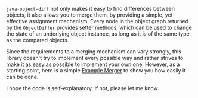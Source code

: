 `java-object-diff` not only makes it easy to find differences between objects, it also allows you to merge them, by providing a simple, yet effective assignment mechanism. Every node in the object graph returned by the `ObjectDiffer` provides setter methods, which can be used to change the state of an underlying object instance, as long as it is of the same type as the compared objects.

Since the requirements to a merging mechanism can vary strongly, this library doesn't try to implement every possible way and rather strives to make it as easy as possible to implement your own one. However, as a starting point, here is a simple [Example Merger](https://github.com/SQiShER/java-object-diff/blob/master/src/main/java/de/danielbechler/diff/ObjectMerger.java)  to show you how easily it can be done.

I hope the code is self-explanatory. If not, please let me know.